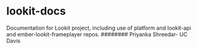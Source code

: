 # lookit-docs
Documentation for Lookit project, including use of platform and lookit-api and ember-lookit-frameplayer repos.
########
Priyanka Shreedar- UC Davis
